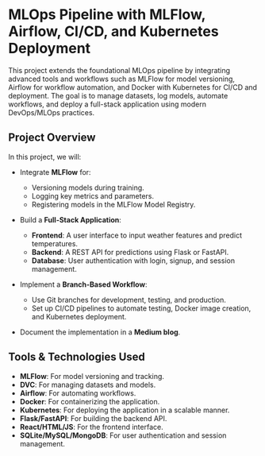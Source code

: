 # MLOps Pipeline with MLFlow, Airflow, CI/CD, and Kubernetes Deployment

This project extends the foundational MLOps pipeline by integrating advanced tools and workflows such as MLFlow for model versioning, Airflow for workflow automation, and Docker with Kubernetes for CI/CD and deployment. The goal is to manage datasets, log models, automate workflows, and deploy a full-stack application using modern DevOps/MLOps practices.

## Project Overview

In this project, we will:

- Integrate **MLFlow** for:
  - Versioning models during training.
  - Logging key metrics and parameters.
  - Registering models in the MLFlow Model Registry.
  
- Build a **Full-Stack Application**:
  - **Frontend**: A user interface to input weather features and predict temperatures.
  - **Backend**: A REST API for predictions using Flask or FastAPI.
  - **Database**: User authentication with login, signup, and session management.
  
- Implement a **Branch-Based Workflow**:
  - Use Git branches for development, testing, and production.
  - Set up CI/CD pipelines to automate testing, Docker image creation, and Kubernetes deployment.
  
- Document the implementation in a **Medium blog**.

## Tools & Technologies Used

- **MLFlow**: For model versioning and tracking.
- **DVC**: For managing datasets and models.
- **Airflow**: For automating workflows.
- **Docker**: For containerizing the application.
- **Kubernetes**: For deploying the application in a scalable manner.
- **Flask/FastAPI**: For building the backend API.
- **React/HTML/JS**: For the frontend interface.
- **SQLite/MySQL/MongoDB**: For user authentication and session management.

